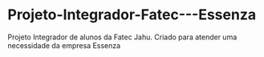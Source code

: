 # Projeto-Integrador-Fatec---Essenza
Projeto Integrador de alunos da Fatec Jahu. Criado para atender uma necessidade da empresa Essenza
